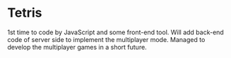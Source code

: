 # Tetris

1st time to code by JavaScript and some front-end tool. 
Will add back-end code of server side to implement the multiplayer mode.
Managed to develop the multiplayer games in a short future. 

